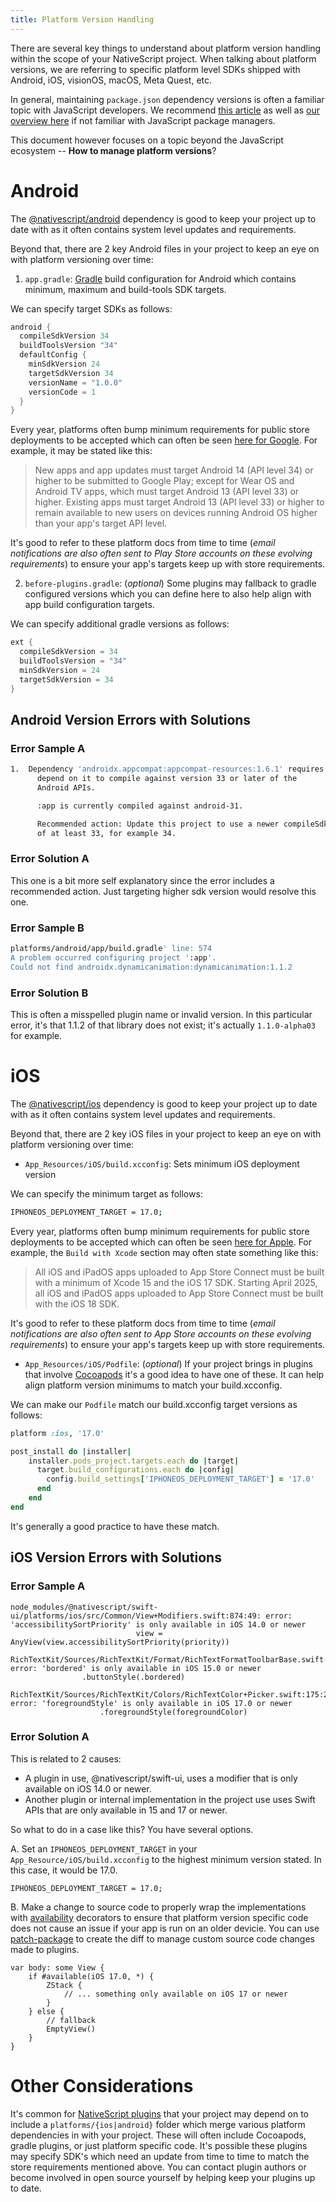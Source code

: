 ```yaml
---
title: Platform Version Handling
---
```


There are several key things to understand about platform version handling within the scope of your NativeScript project. When talking about platform versions, we are referring to specific platform level SDKs shipped with Android, iOS, visionOS, macOS, Meta Quest, etc.

In general, maintaining `package.json` dependency versions is often a familiar topic with JavaScript developers. We recommend [this article](https://developer.mozilla.org/en-US/docs/Learn_web_development/Extensions/Client-side_tools/Package_management) as well as [our overview here](https://docs.nativescript.org/guide/development-workflow/using-packages#package-managers) if not familiar with JavaScript package managers.

This document however focuses on a topic beyond the JavaScript ecosystem -- **How to manage platform versions**?

# Android

The [@nativescript/android](https://github.com/NativeScript/android) dependency is good to keep your project up to date with as it often contains system level updates and requirements.

Beyond that, there are 2 key Android files in your project to keep an eye on with platform versioning over time:

1. `app.gradle`: [Gradle](https://gradle.org/) build configuration for Android which contains minimum, maximum and build-tools SDK targets.

We can specify target SDKs as follows:

```groovy
android {
  compileSdkVersion 34
  buildToolsVersion "34"
  defaultConfig {
    minSdkVersion 24
    targetSdkVersion 34
    versionName = "1.0.0"
    versionCode = 1
  }
}
```

Every year, platforms often bump minimum requirements for public store deployments to be accepted which can often be seen [here for Google](https://developer.android.com/google/play/requirements/target-sdk). For example, it may be stated like this:

> New apps and app updates must target Android 14 (API level 34) or higher to be submitted to Google Play; except for Wear OS and Android TV apps, which must target Android 13 (API level 33) or higher.
> Existing apps must target Android 13 (API level 33) or higher to remain available to new users on devices running Android OS higher than your app's target API level.

It's good to refer to these platform docs from time to time (_email notifications are also often sent to Play Store accounts on these evolving requirements_) to ensure your app's targets keep up with store requirements.

2. `before-plugins.gradle`: (_optional_) Some plugins may fallback to gradle configured versions which you can define here to also help align with app build configuration targets.

We can specify additional gradle versions as follows:

```groovy
ext {
  compileSdkVersion = 34
  buildToolsVersion = "34"
  minSdkVersion = 24
  targetSdkVersion = 34
}
```

## Android Version Errors with Solutions

### Error Sample A

```bash
1.  Dependency 'androidx.appcompat:appcompat-resources:1.6.1' requires libraries and applications that
      depend on it to compile against version 33 or later of the
      Android APIs.

      :app is currently compiled against android-31.

      Recommended action: Update this project to use a newer compileSdk
      of at least 33, for example 34.
```

### Error Solution A

This one is a bit more self explanatory since the error includes a recommended action. Just targeting higher sdk version would resolve this one.

### Error Sample B

```bash
platforms/android/app/build.gradle' line: 574
A problem occurred configuring project ':app'.
Could not find androidx.dynamicanimation:dynamicanimation:1.1.2
```

### Error Solution B

This is often a misspelled plugin name or invalid version. In this particular error, it's that 1.1.2 of that library does not exist; it's actually `1.1.0-alpha03` for example.

# iOS

The [@nativescript/ios](https://github.com/NativeScript/ios) dependency is good to keep your project up to date with as it often contains system level updates and requirements.

Beyond that, there are 2 key iOS files in your project to keep an eye on with platform versioning over time:

- `App_Resources/iOS/build.xcconfig`: Sets minimum iOS deployment version

We can specify the minimum target as follows:

```bash
IPHONEOS_DEPLOYMENT_TARGET = 17.0;
```

Every year, platforms often bump minimum requirements for public store deployments to be accepted which can often be seen [here for Apple](https://developer.apple.com/ios/submit/). For example, the `Build with Xcode` section may often state something like this:

> All iOS and iPadOS apps uploaded to App Store Connect must be built with a minimum of Xcode 15 and the iOS 17 SDK. Starting April 2025, all iOS and iPadOS apps uploaded to App Store Connect must be built with the iOS 18 SDK.

It's good to refer to these platform docs from time to time (_email notifications are also often sent to App Store accounts on these evolving requirements_) to ensure your app's targets keep up with store requirements.

- `App_Resources/iOS/Podfile`: (_optional_) If your project brings in plugins that involve [Cocoapods](https://cocoapods.org/) it's a good idea to have one of these. It can help align platform version minimums to match your build.xcconfig.

We can make our `Podfile` match our build.xcconfig target versions as follows:

```ruby
platform :ios, '17.0'

post_install do |installer|
    installer.pods_project.targets.each do |target|
      target.build_configurations.each do |config|
        config.build_settings['IPHONEOS_DEPLOYMENT_TARGET'] = '17.0'
      end
    end
end
```

It's generally a good practice to have these match.

## iOS Version Errors with Solutions

### Error Sample A

```
node_modules/@nativescript/swift-ui/platforms/ios/src/Common/View+Modifiers.swift:874:49: error: 'accessibilitySortPriority' is only available in iOS 14.0 or newer
                            view = AnyView(view.accessibilitySortPriority(priority))

RichTextKit/Sources/RichTextKit/Format/RichTextFormatToolbarBase.swift:148:31: error: 'bordered' is only available in iOS 15.0 or newer
                .buttonStyle(.bordered)

RichTextKit/Sources/RichTextKit/Colors/RichTextColor+Picker.swift:175:22: error: 'foregroundStyle' is only available in iOS 17.0 or newer
                    .foregroundStyle(foregroundColor)
```

### Error Solution A

This is related to 2 causes:

- A plugin in use, @nativescript/swift-ui, uses a modifier that is only available on iOS 14.0 or newer.
- Another plugin or internal implementation in the project use uses Swift APIs that are only available in 15 and 17 or newer.

So what to do in a case like this? You have several options.

A. Set an `IPHONEOS_DEPLOYMENT_TARGET` in your `App_Resource/iOS/build.xcconfig` to the highest minimum version stated. In this case, it would be 17.0.

```
IPHONEOS_DEPLOYMENT_TARGET = 17.0;
```

B. Make a change to source code to properly wrap the implementations with [availability](https://docs.swift.org/swift-book/documentation/the-swift-programming-language/statements/#Availability-Condition) decorators to ensure that platform version specific code does not cause an issue if your app is run on an older devicie. You can use [patch-package](https://www.npmjs.com/package/patch-package) to create the diff to manage custom source code changes made to plugins.

```
var body: some View {
    if #available(iOS 17.0, *) {
        ZStack {
            // ... something only available on iOS 17 or newer
        }
    } else {
        // fallback
        EmptyView()
    }
}
```

# Other Considerations

It's common for [NativeScript plugins](https://docs.nativescript.org/plugins/) that your project may depend on to include a `platforms/{ios|android}` folder which merge various platform dependencies in with your project. These will often include Cocoapods, gradle plugins, or just platform specific code. It's possible these plugins may specify SDK's which need an update from time to time to match the store requirements mentioned above. You can contact plugin authors or become involved in open source yourself by helping keep your plugins up to date.
